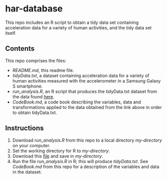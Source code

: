 har-database
============
This repo includes an R script to obtain a tidy data set containing acceleration data for a variety of human activities, and the tidy data set itself.

Contents
--------
This repo comprises the files:
- *README.md*, this readme file.
- *tidyData.txt*, a dataset containing acceleration data for a variety of human activities measured with the accelerometer in a Samsung Galaxy S smartphone.
- *run_analysis.R*, an R script that produces the tidyData.txt dataset from the data found [here](https://d396qusza40orc.cloudfront.net/getdata%2Fprojectfiles%2FUCI%20HAR%20Dataset.zip).
- *CodeBook.md*, a code book describing the variables, data and transformations applied to the data obtained from the link above in order to obtain tidyData.txt.

Instructions
------------
1. Download *run_analysis.R* from this repo to a local directory *my-directory* on your computer.
2. Set the working directory for R to *my-directory*.
3. Download this [file](https://d396qusza40orc.cloudfront.net/getdata%2Fprojectfiles%2FUCI%20HAR%20Dataset.zip) and save in *my-directory*.
4. Run the file *run_analysis.R* in R; this will produce *tidyData.txt*. See *CodeBook.md* from this repo for a description of the variables and data in the dataset.

